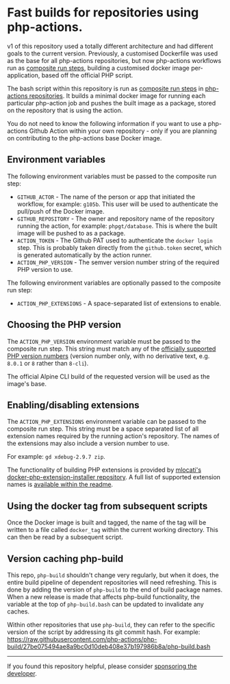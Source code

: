 # Fast builds for repositories using php-actions.

v1 of this repository used a totally different architecture and had different goals to the current version. Previously, a customised Dockerfile was used as the base for all php-actions repositories, but now php-actions workflows run as [composite run steps][composite], building a customised docker image per-application, based off the official PHP script.

The bash script within this repository is run as [composite run steps][composite] in [php-actions repositories][php-actions]. It builds a minimal docker image for running each particular php-action job and pushes the built image as a package, stored on the repository that is using the action.

You do not need to know the following information if you want to use a php-actions Github Action within your own repository - only if you are planning on contributing to the php-actions base Docker image.

Environment variables
---------------------

The following environment variables must be passed to the composite run step:

+ `GITHUB_ACTOR` - The name of the person or app that initiated the workflow, for example: `g105b`. This user will be used to authenticate the pull/push of the Docker image.
+ `GITHUB_REPOSITORY` - The owner and repository name of the repository running the action, for example: `phpgt/database`. This is where the built image will be pushed to as a package.
+ `ACTION_TOKEN` - The Github PAT used to authenticate the `docker login` step. This is probably taken directly from the `github.token` secret, which is generated automatically by the action runner.
+ `ACTION_PHP_VERSION` - The semver version number string of the required PHP version to use.

The following environment variables are optionally passed to the composite run step:

+ `ACTION_PHP_EXTENSIONS` - A space-separated list of extensions to enable.

Choosing the PHP version
------------------------

The `ACTION_PHP_VERSION` environment variable must be passed to the composite run step. This string must match any of the [officially supported PHP version numbers][tag-list] (version number only, with no derivative text, e.g. `8.0.1` or `8` rather than `8-cli`).

The official Alpine CLI build of the requested version will be used as the image's base. 

Enabling/disabling extensions
-----------------------------

The `ACTION_PHP_EXTENSIONS` environment variable can be passed to the composite run step. This string must be a space separated list of all extension names required by the running action's repository. The names of the extensions may also include a version number to use.

For example: `gd xdebug-2.9.7 zip`.

The functionality of building PHP extensions is provided by [mlocati's docker-php-extension-installer repository][mlocati]. A full list of supported extension names is [available within the readme][mlocati-readme].

Using the docker tag from subsequent scripts
--------------------------------------------

Once the Docker image is built and tagged, the name of the tag will be written to a file called `docker_tag` within the current working directory. This can then be read by a subsequent script.

Version caching php-build
-------------------------

This repo, `php-build` shouldn't change very regularly, but when it does, the entire build pipeline of dependent repositories will need refreshing. This is done by adding the version of `php-build` to the end of build package names. When a new release is made that affects php-build functionality, the variable at the top of `php-build.bash` can be updated to invalidate any caches.

Within other repositories that use `php-build`, they can refer to the specific version of the script by addressing its git commit hash. For example: https://raw.githubusercontent.com/php-actions/php-build/27be075494ae8a9bc0d10deb408e37b197986b8a/php-build.bash

***

If you found this repository helpful, please consider [sponsoring the developer][sponsor].

[composite]: https://github.blog/changelog/2020-08-07-github-actions-composite-run-steps/
[php-actions]: https://github.com/php-actions
[tag-list]: https://github.com/docker-library/docs/blob/master/php/README.md#supported-tags-and-respective-dockerfile-links
[mlocati]: https://github.com/mlocati/docker-php-extension-installer
[mlocati-readme]: https://github.com/mlocati/docker-php-extension-installer#supported-php-extensions
[issues]: https://github.com/php-actions/php-build/issues
[sponsor]: https://github.com/sponsors/g105b
